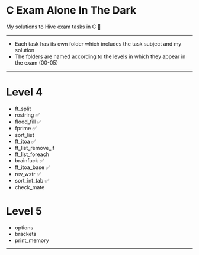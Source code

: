 # C Exam Alone In The Dark
My solutions to Hive exam tasks in C 🐝

---
-	Each task has its own folder which includes the task subject and my solution
-	The folders are named according to the levels in which they appear in the exam (00-05)
---

# Level 4

- ft_split
- rostring ✅
- flood_fill ✅
- fprime ✅
- sort_list
- ft_itoa ✅
- ft_list_remove_if
- ft_list_foreach
- brainfuck ✅
- ft_itoa_base ✅
- rev_wstr ✅
- sort_int_tab ✅
- check_mate

# Level 5

- options
- brackets
- print_memory

---
